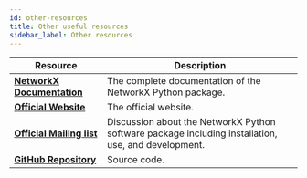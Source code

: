 ```yaml
---
id: other-resources
title: Other useful resources
sidebar_label: Other resources
---
```


| Resource    | Description |
| ----------- | ----------- |
| **[NetworkX Documentation](https://networkx.org/documentation/stable/index.html)**    | The complete documentation of the NetworkX Python package.    |
| **[Official Website](https://networkx.org/)**                                         | The official website.                                         |
| **[Official Mailing list](https://groups.google.com/g/networkx-discuss)**             | Discussion about the NetworkX Python software package including installation, use, and development. |
| **[GitHub Repository](https://github.com/networkx/networkx)**                         | Source code.                                                  |

